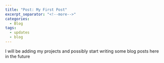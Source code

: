 ```yaml
---
title: "Post: My First Post"
excerpt_separator: "<!--more-->"
categories:
  - Blog
tags:
  - updates
  - blog
---
```


I will be adding my projects and possibly start writing some blog posts here in the future